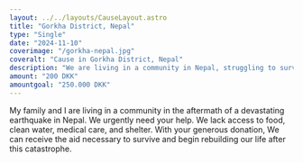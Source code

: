 ```yaml
---
layout: ../../layouts/CauseLayout.astro
title: "Gorkha District, Nepal"
type: "Single"
date: "2024-11-10"
coverimage: "/gorkha-nepal.jpg"
coveralt: "Cause in Gorkha District, Nepal"
description: "We are living in a community in Nepal, struggling to survive after a disaster."
amount: "200 DKK"
amountgoal: "250.000 DKK"
---
```


My family and I are living in a community in the aftermath of a devastating earthquake in Nepal. We urgently need your help. We lack access to food, clean water, medical care, and shelter. With your generous donation, We can receive the aid necessary to survive and begin rebuilding our life after this catastrophe.
